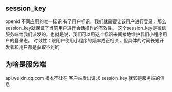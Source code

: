 ## session_key 
openid 不同应用的唯一标识
有了用户标识，我们就需要让该用户进行登录，那么session_key就保证了当前用户进行会话操作的有效性。
这个session_key是微信服务端给我们派发的。也就是说，我们可以用这个标识来间接地维护我们小程序用户的登录态。
时效性：跟用户使用小程序的频率成正相关，但具体的时间长短开发者和用户都是获取不到的

## 为啥是服务端
api.weixin.qq.com 根本不让在 客户端发出请求
session_key 就该是服务端的信息